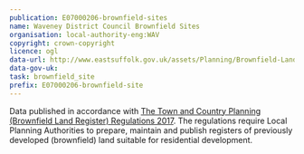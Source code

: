 ```yaml
---
publication: E07000206-brownfield-sites
name: Waveney District Council Brownfield Sites
organisation: local-authority-eng:WAV
copyright: crown-copyright
licence: ogl
data-url: http://www.eastsuffolk.gov.uk/assets/Planning/Brownfield-Land-Register/Waveney-Brownfield-Land-Register.csv
data-gov-uk: 
task: brownfield_site
prefix: E07000206-brownfield-site
---
```


Data published in accordance with [The Town and Country Planning (Brownfield Land Register) Regulations 2017](http://www.legislation.gov.uk/uksi/2017/403/contents/made).
The regulations require Local Planning Authorities to prepare, maintain and publish registers of previously developed (brownfield) land suitable for residential development.


